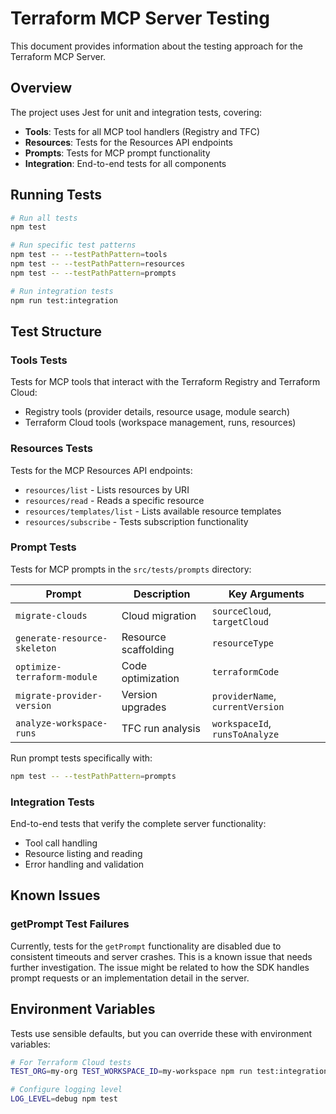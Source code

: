 # Terraform MCP Server Testing

This document provides information about the testing approach for the Terraform MCP Server.

## Overview

The project uses Jest for unit and integration tests, covering:

- **Tools**: Tests for all MCP tool handlers (Registry and TFC)
- **Resources**: Tests for the Resources API endpoints
- **Prompts**: Tests for MCP prompt functionality
- **Integration**: End-to-end tests for all components

## Running Tests

```bash
# Run all tests
npm test

# Run specific test patterns
npm test -- --testPathPattern=tools
npm test -- --testPathPattern=resources
npm test -- --testPathPattern=prompts

# Run integration tests
npm run test:integration
```

## Test Structure

### Tools Tests

Tests for MCP tools that interact with the Terraform Registry and Terraform Cloud:

- Registry tools (provider details, resource usage, module search)
- Terraform Cloud tools (workspace management, runs, resources)

### Resources Tests

Tests for the MCP Resources API endpoints:

- `resources/list` - Lists resources by URI
- `resources/read` - Reads a specific resource
- `resources/templates/list` - Lists available resource templates
- `resources/subscribe` - Tests subscription functionality

### Prompt Tests

Tests for MCP prompts in the `src/tests/prompts` directory:

| Prompt | Description | Key Arguments |
|--------|-------------|---------------|
| `migrate-clouds` | Cloud migration | `sourceCloud`, `targetCloud` |
| `generate-resource-skeleton` | Resource scaffolding | `resourceType` |
| `optimize-terraform-module` | Code optimization | `terraformCode` |
| `migrate-provider-version` | Version upgrades | `providerName`, `currentVersion` |
| `analyze-workspace-runs` | TFC run analysis | `workspaceId`, `runsToAnalyze` |

Run prompt tests specifically with:

```bash
npm test -- --testPathPattern=prompts
```

### Integration Tests

End-to-end tests that verify the complete server functionality:

- Tool call handling
- Resource listing and reading
- Error handling and validation

## Known Issues

### getPrompt Test Failures

Currently, tests for the `getPrompt` functionality are disabled due to consistent timeouts and server crashes. This is a known issue that needs further investigation. The issue might be related to how the SDK handles prompt requests or an implementation detail in the server.

## Environment Variables

Tests use sensible defaults, but you can override these with environment variables:

```bash
# For Terraform Cloud tests
TEST_ORG=my-org TEST_WORKSPACE_ID=my-workspace npm run test:integration

# Configure logging level
LOG_LEVEL=debug npm test
```